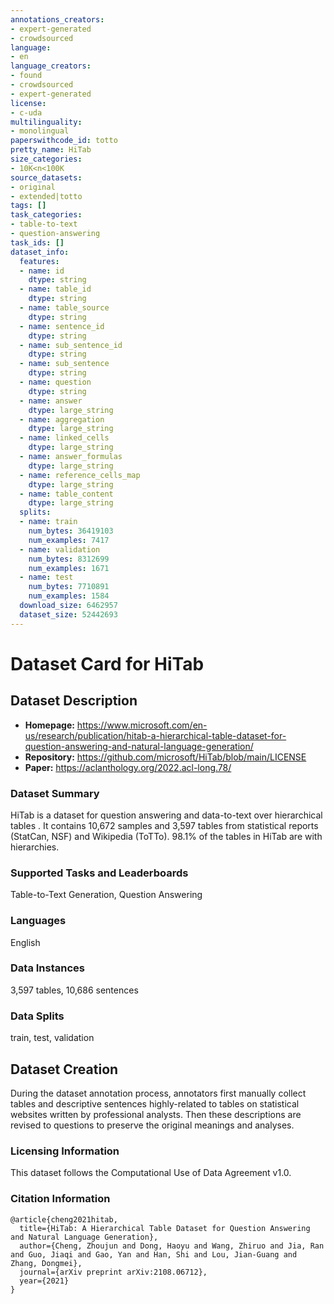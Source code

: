 ```yaml
---
annotations_creators:
- expert-generated
- crowdsourced
language:
- en
language_creators:
- found
- crowdsourced
- expert-generated
license:
- c-uda
multilinguality:
- monolingual
paperswithcode_id: totto
pretty_name: HiTab
size_categories:
- 10K<n<100K
source_datasets:
- original
- extended|totto
tags: []
task_categories:
- table-to-text
- question-answering
task_ids: []
dataset_info:
  features:
  - name: id
    dtype: string
  - name: table_id
    dtype: string
  - name: table_source
    dtype: string
  - name: sentence_id
    dtype: string
  - name: sub_sentence_id
    dtype: string
  - name: sub_sentence
    dtype: string
  - name: question
    dtype: string
  - name: answer
    dtype: large_string
  - name: aggregation
    dtype: large_string
  - name: linked_cells
    dtype: large_string
  - name: answer_formulas
    dtype: large_string
  - name: reference_cells_map
    dtype: large_string
  - name: table_content
    dtype: large_string
  splits:
  - name: train
    num_bytes: 36419103
    num_examples: 7417
  - name: validation
    num_bytes: 8312699
    num_examples: 1671
  - name: test
    num_bytes: 7710891
    num_examples: 1584
  download_size: 6462957
  dataset_size: 52442693
---
```


# Dataset Card for HiTab

## Dataset Description
- **Homepage:** https://www.microsoft.com/en-us/research/publication/hitab-a-hierarchical-table-dataset-for-question-answering-and-natural-language-generation/
- **Repository:** https://github.com/microsoft/HiTab/blob/main/LICENSE
- **Paper:** https://aclanthology.org/2022.acl-long.78/

### Dataset Summary
HiTab is a dataset for question answering and data-to-text over hierarchical tables . It contains 10,672 samples and 3,597 tables from statistical reports (StatCan, NSF) and Wikipedia (ToTTo). 98.1% of the tables in HiTab are with hierarchies.

### Supported Tasks and Leaderboards
Table-to-Text Generation, Question Answering

### Languages
English

### Data Instances
3,597 tables, 10,686 sentences

### Data Splits
train, test, validation

## Dataset Creation
During the dataset annotation process, annotators first manually collect tables and descriptive sentences highly-related to tables on statistical websites written by professional analysts. Then these descriptions are revised to questions to preserve the original meanings and analyses.

### Licensing Information

This dataset follows the Computational Use of Data Agreement v1.0.

### Citation Information

```
@article{cheng2021hitab,
  title={HiTab: A Hierarchical Table Dataset for Question Answering and Natural Language Generation},
  author={Cheng, Zhoujun and Dong, Haoyu and Wang, Zhiruo and Jia, Ran and Guo, Jiaqi and Gao, Yan and Han, Shi and Lou, Jian-Guang and Zhang, Dongmei},
  journal={arXiv preprint arXiv:2108.06712},
  year={2021}
}